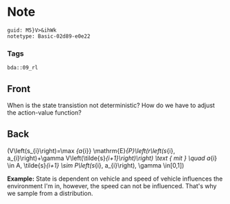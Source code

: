 # Note
```
guid: M5}V>&ihWk
notetype: Basic-02d89-e0e22
```

### Tags
```
bda::09_rl
```

## Front
When is the state transistion not deterministic? How do we have to adjust the action-value function?

## Back
\(V\left(s_{i}\right)=\max _{a_{i}} \mathrm{E}_{P}\left(r\left(s_{i}, a_{i}\right)+\gamma V\left(\tilde{s}_{i+1}\right)\right) \text { mit } \quad a_{i} \in A, \tilde{s}_{i+1} \sim P\left(s_{i}, a_{i}\right), \gamma \in[0,1]\)

<b>Example:</b>
State is dependent on vehicle and speed of vehicle influences the environment I'm in, however, the speed can not be influenced. That's why we sample from a distribution.
